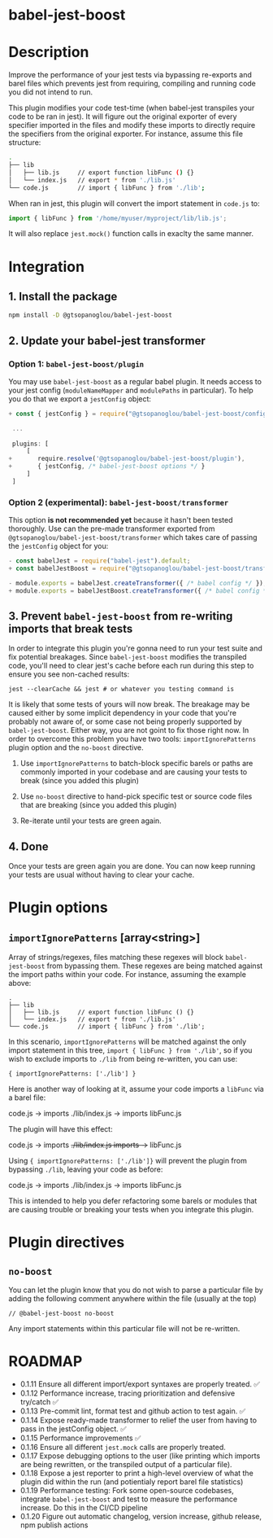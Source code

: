 # babel-jest-boost

# Description

Improve the performance of your jest tests via bypassing re-exports and barel files which prevents jest from requiring, compiling and running code you did not intend to run.

This plugin modifies your code test-time (when babel-jest transpiles your code to be ran in jest). It will figure out the original exporter of every specifier imported in the files and modify these imports to directly require the specifiers from the original exporter. For instance, assume this file structure:

```bash
.
├── lib
│   ├── lib.js     // export function libFunc () {}
│   └── index.js   // export * from './lib.js'
└── code.js        // import { libFunc } from './lib';
```

When ran in jest, this plugin will convert the import statement in `code.js` to:

```javascript
import { libFunc } from '/home/myuser/myproject/lib/lib.js';
```

It will also replace `jest.mock()` function calls in exaclty the same manner.

# Integration

## 1. Install the package

```bash
npm install -D @gtsopanoglou/babel-jest-boost
```

## 2. Update your babel-jest transformer

### Option 1: `babel-jest-boost/plugin`

You may use `babel-jest-boost` as a regular babel plugin. It needs access to your jest config (`moduleNameMapper` and `modulePaths` in particular). To help you do that we export a `jestConfig` object:

```javascript
+ const { jestConfig } = require("@gtsopanoglou/babel-jest-boost/config");

 ...
 
 plugins: [
     [
+       require.resolve('@gtsopanoglou/babel-jest-boost/plugin'),
+       { jestConfig, /* babel-jest-boost options */ }
     ]
 ]
```

### Option 2 (experimental): `babel-jest-boost/transformer`

This option **is not recommended yet** because it hasn't been tested thoroughly. Use can the pre-made transformer exported from `@gtsopanoglou/babel-jest-boost/transformer` which takes care of passing the `jestConfig` object for you:

```javascript
- const babelJest = require("babel-jest").default;
+ const babelJestBoost = require("@gtsopanoglou/babel-jest-boost/transformer");

- module.exports = babelJest.createTransformer({ /* babel config */ });
+ module.exports = babelJestBoost.createTransformer({ /* babel config */ }, { /* babel-jest-boost options */ });
```

## 3. Prevent `babel-jest-boost` from re-writing imports that break tests

In order to integrate this plugin you're gonna need to run your test suite and fix potential breakages. Since `babel-jest-boost` modifies the transpiled code, you'll need to clear jest's cache before each run during this step to ensure you see non-cached results:

```
jest --clearCache && jest # or whatever you testing command is
```

It is likely that some tests of yours will now break. The breakage may be caused either by some implicit dependency in your code that you're probably not aware of, or some case not being properly supported by `babel-jest-boost`. Either way, you are not goint to fix those right now. In order to overcome this problem you have two tools: `importIgnorePatterns` plugin option and the `no-boost` directive.

1. Use `importIgnorePatterns` to batch-block specific barels or paths are commonly imported in your codebase and are causing your tests to break (since you added this plugin)

2. Use `no-boost` directive to hand-pick specific test or source code files that are breaking (since you added this plugin)

3. Re-iterate until your tests are green again.

## 4. Done

Once your tests are green again you are done. You can now keep running your tests are usual without having to clear your cache.

# Plugin options

## `importIgnorePatterns` **[array\<string\>]**

Array of strings/regexes, files matching these regexes will block `babel-jest-boost` from bypassing them. These regexes are being matched against the import paths within your code. For instance, assuming the example above:

```
.
├── lib
│   ├── lib.js     // export function libFunc () {}
│   └── index.js   // export * from './lib.js'
└── code.js        // import { libFunc } from './lib';
```

In this scenario, `importIgnorePatterns` will be matched against the only import statement in this tree, `import { libFunc } from './lib'`, so if you wish to exclude imports to `./lib` from being re-written, you can use:

```
{ importIgnorePatterns: ['./lib'] }
```

Here is another way of looking at it, assume your code imports a `libFunc` via a barel file:

code.js -> imports ./lib/index.js -> imports libFunc.js

The plugin will have this effect:

code.js -> imports ~~./lib/index.js imports ->~~ libFunc.js

Using `{ importIgnorePatterns: ['./lib']}` will prevent the plugin from bypassing `./lib`, leaving your code as before:

code.js -> imports ./lib/index.js -> imports libFunc.js

This is intended to help you defer refactoring some barels or modules that are causing trouble or breaking your tests when you integrate this plugin.

# Plugin directives

## `no-boost`

You can let the plugin know that you do not wish to parse a particular file by adding the following comment anywhere within the file (usually at the top)

```
// @babel-jest-boost no-boost
```

Any import statements within this particular file will not be re-written.

# ROADMAP

- 0.1.11 Ensure all different import/export syntaxes are properly treated. ✅
- 0.1.12 Performance increase, tracing prioritization and defensive try/catch ✅
- 0.1.13 Pre-commit lint, format test and github action to test again. ✅
- 0.1.14 Expose ready-made transformer to relief the user from having to pass in the jestConfig object. ✅
- 0.1.15 Performance improvements ✅
- 0.1.16 Ensure all different `jest.mock` calls are properly treated.
- 0.1.17 Expose debugging options to the user (like printing which imports are being rewritten, or the transpiled output of a particular file).
- 0.1.18 Expose a jest reporter to print a high-level overview of what the plugin did within the run (and potientialy report barel file statistics)
- 0.1.19 Performance testing: Fork some open-source codebases, integrate `babel-jest-boost` and test to measure the performance increase. Do this in the CI/CD pipeline
- 0.1.20 Figure out automatic changelog, version increase, github release, npm publish actions

